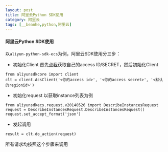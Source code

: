 ```yaml
---
layout: post
title: 阿里云Python SDK使用
category: 阿里云
tags: [__beanhe,python,阿里云]
---
```

    
#### 阿里云Python SDK使用
以`aliyun-python-sdk-ecs`为例，阿里云SDK使用分三步：
- 初始化Client
首先[点我](https://account.aliyun.com/login/login.htm?spm=5176.7926452.196042.3.UNlTh0&oauth_callback=http%3A%2F%2Fak-console.aliyun.com%2Findex)获取自己的access ID/SECRET，然后初始化Client
```
from aliyunsdkcore import client
clt = client.AcsClient('<你的access id>', '<你的access secret>', '<默认的regionid>')
```
- 初始化request
以获取instance列表为例
```
from aliyunsdkecs.request.v20140526 import DescribeInstancesRequest
request = DescribeInstancesRequest.DescribeInstancesRequest()
request.set_accept_format('json')
```
- 发起调用
```
result = clt.do_action(request)
```
所有请求均按照这个步骤来调用